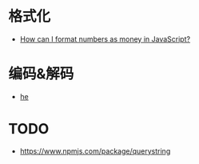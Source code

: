 # 格式化
- [How can I format numbers as money in JavaScript?](https://stackoverflow.com/questions/149055/how-can-i-format-numbers-as-money-in-javascript)

# 编码&解码
- [he](https://github.com/mathiasbynens/he)

# TODO
- https://www.npmjs.com/package/querystring
